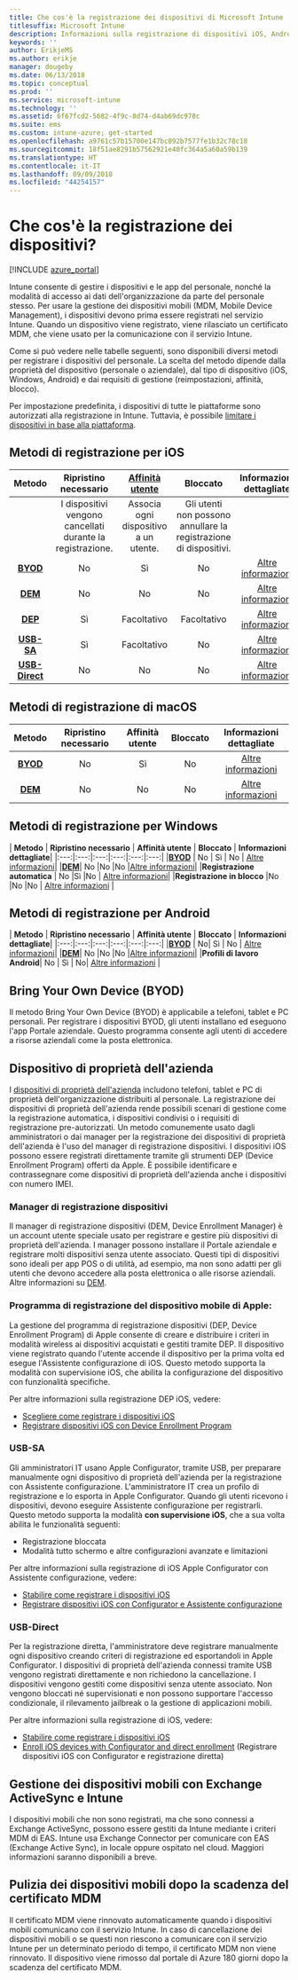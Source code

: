```yaml
---
title: Che cos'è la registrazione dei dispositivi di Microsoft Intune
titlesuffix: Microsoft Intune
description: Informazioni sulla registrazione di dispositivi iOS, Android e Windows.
keywords: ''
author: ErikjeMS
ms.author: erikje
manager: dougeby
ms.date: 06/13/2018
ms.topic: conceptual
ms.prod: ''
ms.service: microsoft-intune
ms.technology: ''
ms.assetid: 6f67fcd2-5682-4f9c-8d74-d4ab69dc978c
ms.suite: ems
ms.custom: intune-azure; get-started
ms.openlocfilehash: a9761c57b15700e147bc092b7577fe1b32c78c18
ms.sourcegitcommit: 18f51ae8291b57562921e40fc364a5a60a59b139
ms.translationtype: HT
ms.contentlocale: it-IT
ms.lasthandoff: 09/09/2018
ms.locfileid: "44254157"
---
```

# <a name="what-is-device-enrollment"></a>Che cos'è la registrazione dei dispositivi?
[!INCLUDE [azure_portal](./includes/azure_portal.md)]

Intune consente di gestire i dispositivi e le app del personale, nonché la modalità di accesso ai dati dell'organizzazione da parte del personale stesso. Per usare la gestione dei dispositivi mobili (MDM, Mobile Device Management), i dispositivi devono prima essere registrati nel servizio Intune. Quando un dispositivo viene registrato, viene rilasciato un certificato MDM, che viene usato per la comunicazione con il servizio Intune.

Come si può vedere nelle tabelle seguenti, sono disponibili diversi metodi per registrare i dispositivi del personale. La scelta del metodo dipende dalla proprietà del dispositivo (personale o aziendale), dal tipo di dispositivo (iOS, Windows, Android) e dai requisiti di gestione (reimpostazioni, affinità, blocco).

Per impostazione predefinita, i dispositivi di tutte le piattaforme sono autorizzati alla registrazione in Intune. Tuttavia, è possibile [limitare i dispositivi in base alla piattaforma](enrollment-restrictions-set.md#set-device-type-restrictions).

## <a name="ios-enrollment-methods"></a>Metodi di registrazione per iOS

| **Metodo** |  **Ripristino necessario** |    [**Affinità utente**](device-enrollment-program-enroll-ios.md#create-an-apple-enrollment-profile) |   **Bloccato** | **Informazioni dettagliate** |
|:---:|:---:|:---:|:---:|:---:|
| | I dispositivi vengono cancellati durante la registrazione. |  Associa ogni dispositivo a un utente.| Gli utenti non possono annullare la registrazione di dispositivi.  | |
|**[BYOD](#bring-your-own-device)** | No|   Sì |   No | [Altre informazioni](./apple-mdm-push-certificate-get.md)|
|**[DEM](#device-enrollment-manager)**| No |No |No  | [Altre informazioni](./device-enrollment-program-enroll-ios.md)|
|**[DEP](#apple-device-enrollment-program)**|   Sì |   Facoltativo |  Facoltativo|[Altre informazioni](./device-enrollment-program-enroll-ios.md)|
|**[USB-SA](#usb-sa)**| Sì |   Facoltativo |  No| [Altre informazioni](./apple-configurator-setup-assistant-enroll-ios.md)|
|**[USB-Direct](#usb-direct)**| No |    No  | No|[Altre informazioni](./apple-configurator-direct-enroll-ios.md)|

## <a name="macos-enrollment-methods"></a>Metodi di registrazione di macOS

| **Metodo** |  **Ripristino necessario** |  **Affinità utente** | **Bloccato** | **Informazioni dettagliate**|
|:---:|:---:|:---:|:---:|:---:|
|**[BYOD](#bring-your-own-device)** | No| Sì | No | [Altre informazioni](./macos-enroll.md)|
|**[DEM](#device-enrollment-manager)**| No |No |No  | [Altre informazioni](./device-enrollment-manager-enroll.md)|


## <a name="windows-enrollment-methods"></a>Metodi di registrazione per Windows

| **Metodo** |  **Ripristino necessario** |    **Affinità utente**   |   **Bloccato** | **Informazioni dettagliate**|
|:---:|:---:|:---:|:---:|:---:|:---:|
|**[BYOD](#bring-your-own-device)** | No |  Sì |   No | [Altre informazioni](windows-enroll.md)|
|**[DEM](#device-enrollment-manager)**| No |No |No  |[Altre informazioni](device-enrollment-manager-enroll.md)|
|**Registrazione automatica** | No |Sì |No | [Altre informazioni](./windows-enroll.md#enable-windows-10-automatic-enrollment)|
|**Registrazione in blocco** |No |No |No | [Altre informazioni](./windows-bulk-enroll.md) |

## <a name="android-enrollment-methods"></a>Metodi di registrazione per Android

| **Metodo** |  **Ripristino necessario** |    **Affinità utente**   |   **Bloccato** | **Informazioni dettagliate**|
|:---:|:---:|:---:|:---:|:---:|:---:|
|**[BYOD](#bring-your-own-device)** | No|   Sì |   No | [Altre informazioni](./android-enroll.md)|
|**[DEM](#device-enrollment-manager)**| No |No |No  |[Altre informazioni](./device-enrollment-manager-enroll.md)|
|**Profili di lavoro Android**| No | Sì | No| [Altre informazioni](./android-work-profile-enroll.md) |


## <a name="bring-your-own-device"></a>Bring Your Own Device (BYOD)
Il metodo Bring Your Own Device (BYOD) è applicabile a telefoni, tablet e PC personali. Per registrare i dispositivi BYOD, gli utenti installano ed eseguono l'app Portale aziendale. Questo programma consente agli utenti di accedere a risorse aziendali come la posta elettronica.

## <a name="corporate-owned-device"></a>Dispositivo di proprietà dell'azienda
I [dispositivi di proprietà dell'azienda](corporate-identifiers-add.md) includono telefoni, tablet e PC di proprietà dell'organizzazione distribuiti al personale. La registrazione dei dispositivi di proprietà dell'azienda rende possibili scenari di gestione come la registrazione automatica, i dispositivi condivisi o i requisiti di registrazione pre-autorizzati. Un metodo comunemente usato dagli amministratori o dai manager per la registrazione dei dispositivi di proprietà dell'azienda è l'uso del manager di registrazione dispositivi. I dispositivi iOS possono essere registrati direttamente tramite gli strumenti DEP (Device Enrollment Program) offerti da Apple. È possibile identificare e contrassegnare come dispositivi di proprietà dell'azienda anche i dispositivi con numero IMEI.

### <a name="device-enrollment-manager"></a>Manager di registrazione dispositivi
Il manager di registrazione dispositivi (DEM, Device Enrollment Manager) è un account utente speciale usato per registrare e gestire più dispositivi di proprietà dell'azienda. I manager possono installare il Portale aziendale e registrare molti dispositivi senza utente associato. Questi tipi di dispositivi sono ideali per app POS o di utilità, ad esempio, ma non sono adatti per gli utenti che devono accedere alla posta elettronica o alle risorse aziendali. Altre informazioni su [DEM](./device-enrollment-manager-enroll.md). 

### <a name="apple-device-enrollment-program"></a>Programma di registrazione del dispositivo mobile di Apple:
La gestione del programma di registrazione dispositivi (DEP, Device Enrollment Program) di Apple consente di creare e distribuire i criteri in modalità wireless ai dispositivi acquistati e gestiti tramite DEP. Il dispositivo viene registrato quando l'utente accende il dispositivo per la prima volta ed esegue l'Assistente configurazione di iOS. Questo metodo supporta la modalità con supervisione iOS, che abilita la configurazione del dispositivo con funzionalità specifiche.

Per altre informazioni sulla registrazione DEP iOS, vedere:

- [Scegliere come registrare i dispositivi iOS](ios-enroll.md)
- [Registrare dispositivi iOS con Device Enrollment Program](https://docs.microsoft.com/intune/device-restrictions-ios#device-enrollment-program)

### <a name="usb-sa"></a>USB-SA
Gli amministratori IT usano Apple Configurator, tramite USB, per preparare manualmente ogni dispositivo di proprietà dell'azienda per la registrazione con Assistente configurazione. L'amministratore IT crea un profilo di registrazione e lo esporta in Apple Configurator. Quando gli utenti ricevono i dispositivi, devono eseguire Assistente configurazione per registrarli. Questo metodo supporta la modalità **con supervisione iOS**, che a sua volta abilita le funzionalità seguenti:
  - Registrazione bloccata
  - Modalità tutto schermo e altre configurazioni avanzate e limitazioni

Per altre informazioni sulla registrazione di iOS Apple Configurator con Assistente configurazione, vedere:

- [Stabilire come registrare i dispositivi iOS](enrollment-method-choose-ios.md)
- [Registrare dispositivi iOS con Configurator e Assistente configurazione](apple-configurator-setup-assistant-enroll-ios.md)

### <a name="usb-direct"></a>USB-Direct
Per la registrazione diretta, l'amministratore deve registrare manualmente ogni dispositivo creando criteri di registrazione ed esportandoli in Apple Configurator. I dispositivi di proprietà dell'azienda connessi tramite USB vengono registrati direttamente e non richiedono la cancellazione. I dispositivi vengono gestiti come dispositivi senza utente associato. Non vengono bloccati né supervisionati e non possono supportare l'accesso condizionale, il rilevamento jailbreak o la gestione di applicazioni mobili.

Per altre informazioni sulla registrazione di iOS, vedere:

- [Stabilire come registrare i dispositivi iOS](enrollment-method-choose-ios.md)
- [Enroll iOS devices with Configurator and direct enrollment](apple-configurator-direct-enroll-ios.md) (Registrare dispositivi iOS con Configurator e registrazione diretta)

## <a name="mobile-device-management-with-exchange-activesync-and-intune"></a>Gestione dei dispositivi mobili con Exchange ActiveSync e Intune
I dispositivi mobili che non sono registrati, ma che sono connessi a Exchange ActiveSync, possono essere gestiti da Intune mediante i criteri MDM di EAS. Intune usa Exchange Connector per comunicare con EAS (Exchange Active Sync), in locale oppure ospitato nel cloud. Maggiori informazioni saranno disponibili a breve.

## <a name="mobile-device-cleanup-after-mdm-certificate-expiration"></a>Pulizia dei dispositivi mobili dopo la scadenza del certificato MDM

Il certificato MDM viene rinnovato automaticamente quando i dispositivi mobili comunicano con il servizio Intune. In caso di cancellazione dei dispositivi mobili o se questi non riescono a comunicare con il servizio Intune per un determinato periodo di tempo, il certificato MDM non viene rinnovato. Il dispositivo viene rimosso dal portale di Azure 180 giorni dopo la scadenza del certificato MDM.
